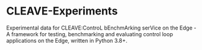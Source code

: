 # CLEAVE-Experiments
Experimental data for CLEAVE:ControL bEnchmArking serVice on the Edge - A framework for testing, benchmarking and evaluating control loop applications on the Edge, written in Python 3.8+.
